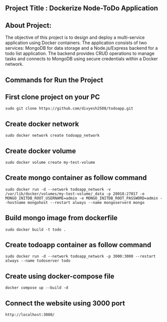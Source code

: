 ## Project Title : Dockerize Node-ToDo Application 

## About Project:
The objective of this project is to design and deploy a multi-service application using Docker containers. The application consists of two services: MongoDB for data storage and a Node.js/Express backend for a todo list application. The backend provides CRUD operations to manage tasks and connects to MongoDB using secure credentials within a Docker network.

## Commands for Run the Project

## First clone project on your PC
 `sudo git clone https://github.com/divyesh2508/todoapp.git`

## Create docker network
 `sudo docker network create todoapp_network`

## Create docker volume
 `sudo docker volume create my-test-volume` 

## Create mongo container as follow command 
 `sudo docker run -d --network todoapp_network -v /var/lib/docker/volumes/my-test-volume/_data -p 28018:27017 -e MONGO_INITDB_ROOT_USERNAME=admin -e MONGO_INITDB_ROOT_PASSWORD=admin --hostname mongohost --restart always --name mongoserver4 mongo`

## Build mongo image from dockerfile
 `sudo docker build -t todo .`

## Create todoapp container as follow command
 `sudo docker run -d --network todoapp_network -p 3000:3000 --restart always --name todoserver todo`

## Create using docker-compose file
 `docker compose up --build -d`

## Connect the website using 3000 port
`http://localhost:3000/`
 

